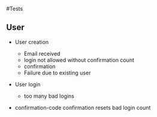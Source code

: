 #Tests

## User
- User creation
  - Email received
  - login not allowed without confirmation count
  - confirmation
  - Failure due to existing user
- User login
  - too many bad logins

- confirmation-code confirmation resets bad login count   
    
